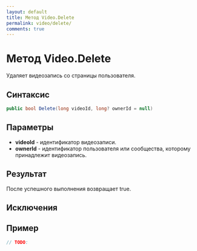 ```yaml
---
layout: default
title: Метод Video.Delete
permalink: video/delete/
comments: true
---
```

# Метод Video.Delete
Удаляет видеозапись со страницы пользователя.

## Синтаксис
```csharp
public bool Delete(long videoId, long? ownerId = null)
```

## Параметры
+ **videoId** - идентификатор видеозаписи.
+ **ownerId** - идентификатор пользователя или сообщества, которому принадлежит видеозапись.

## Результат
После успешного выполнения возвращает true.

## Исключения

## Пример
```csharp
// TODO:
```